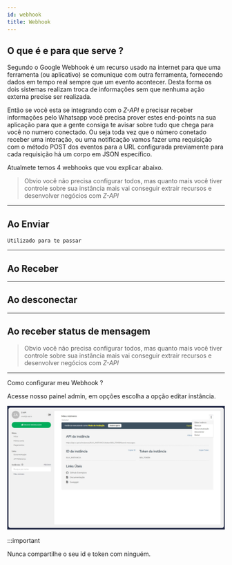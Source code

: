 ```yaml
---
id: webhook
title: Webhook
---
```


## O que é e para que serve ?

Segundo o Google Webhook é um recurso usado na internet para que uma ferramenta (ou aplicativo) se comunique com outra ferramenta, fornecendo dados em tempo real sempre que um evento acontecer. Desta forma os dois sistemas realizam troca de informações sem que nenhuma ação externa precise ser realizada.

Então se você esta se integrando com o _Z-API_ e precisar receber informações pelo Whatsapp você precisa prover estes end-points na sua aplicação para que a gente consiga te avisar sobre tudo que chega para você no numero conectado. Ou seja toda vez que o número conetado receber uma interação, ou uma notificação vamos fazer uma requisição com o método POST dos eventos para a URL configurada previamente para cada requisição há um corpo em JSON específico.

Atualmete temos 4 webhooks que vou explicar abaixo.

> Obvio você não precisa configurar todos, mas quanto mais você tiver controle sobre sua instância mais vai conseguir extrair recursos e desenvolver negócios com _Z-API_

---

## Ao Enviar

    Utilizado para te passar

---

## Ao Receber

---

## Ao desconectar

---

## Ao receber status de mensagem

> Obvio você não precisa configurar todos, mas quanto mais você tiver controle sobre sua instância mais vai conseguir extrair recursos e desenvolver negócios com _Z-API_

---

Como configurar meu Webhook ?

Acesse nosso painel admin, em opções escolha a opção editar instância.

![img](../../img/EditInstance.jpg)

:::important

Nunca compartilhe o seu id e token com ninguém.
